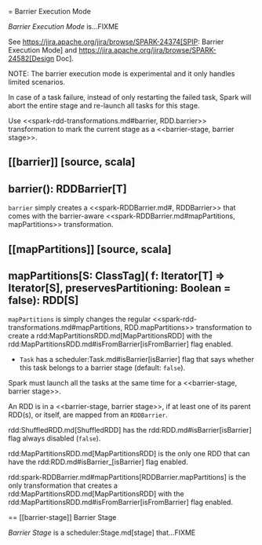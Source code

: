 = Barrier Execution Mode

*Barrier Execution Mode* is...FIXME

See https://jira.apache.org/jira/browse/SPARK-24374[SPIP: Barrier Execution Mode] and https://jira.apache.org/jira/browse/SPARK-24582[Design Doc].

NOTE: The barrier execution mode is experimental and it only handles limited scenarios.

In case of a task failure, instead of only restarting the failed task, Spark will abort the entire stage and re-launch all tasks for this stage.

Use <<spark-rdd-transformations.md#barrier, RDD.barrier>> transformation to mark the current stage as a <<barrier-stage, barrier stage>>.

[[barrier]]
[source, scala]
----
barrier(): RDDBarrier[T]
----

`barrier` simply creates a <<spark-RDDBarrier.md#, RDDBarrier>> that comes with the barrier-aware <<spark-RDDBarrier.md#mapPartitions, mapPartitions>> transformation.

[[mapPartitions]]
[source, scala]
----
mapPartitions[S: ClassTag](
  f: Iterator[T] => Iterator[S],
  preservesPartitioning: Boolean = false): RDD[S]
----

`mapPartitions` is simply changes the regular <<spark-rdd-transformations.md#mapPartitions, RDD.mapPartitions>> transformation to create a rdd:MapPartitionsRDD.md[MapPartitionsRDD] with the rdd:MapPartitionsRDD.md#isFromBarrier[isFromBarrier] flag enabled.

* `Task` has a scheduler:Task.md#isBarrier[isBarrier] flag that says whether this task belongs to a barrier stage (default: `false`).

Spark must launch all the tasks at the same time for a <<barrier-stage, barrier stage>>.

An RDD is in a <<barrier-stage, barrier stage>>, if at least one of its parent RDD(s), or itself, are mapped from an `RDDBarrier`.

rdd:ShuffledRDD.md[ShuffledRDD] has the rdd:RDD.md#isBarrier[isBarrier] flag always disabled (`false`).

rdd:MapPartitionsRDD.md[MapPartitionsRDD] is the only one RDD that can have the rdd:RDD.md#isBarrier_[isBarrier] flag enabled.

rdd:spark-RDDBarrier.md#mapPartitions[RDDBarrier.mapPartitions] is the only transformation that creates a rdd:MapPartitionsRDD.md[MapPartitionsRDD] with the rdd:MapPartitionsRDD.md#isFromBarrier[isFromBarrier] flag enabled.

== [[barrier-stage]] Barrier Stage

*Barrier Stage* is a scheduler:Stage.md[stage] that...FIXME
